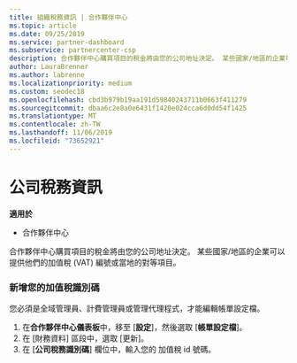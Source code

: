 ```yaml
---
title: 組織稅務資訊 | 合作夥伴中心
ms.topic: article
ms.date: 09/25/2019
ms.service: partner-dashboard
ms.subservice: partnercenter-csp
description: 合作夥伴中心購買項目的稅金將由您的公司地址決定。 某些國家/地區的企業可以提供他們的加值稅 (VAT) 編號或當地的對等項目。
author: LauraBrenner
ms.author: labrenne
ms.localizationpriority: medium
ms.custom: seodec18
ms.openlocfilehash: cbd3b979b19aa191d59840243711b0663f411279
ms.sourcegitcommit: dbaa6c2e8a0e6431f1420e024cca6d0dd54f1425
ms.translationtype: MT
ms.contentlocale: zh-TW
ms.lasthandoff: 11/06/2019
ms.locfileid: "73652921"
---
```

# <a name="company-tax-information"></a>公司稅務資訊

**適用於**

-  合作夥伴中心

合作夥伴中心購買項目的稅金將由您的公司地址決定。 某些國家/地區的企業可以提供他們的加值稅 (VAT) 編號或當地的對等項目。

### <a name="add-your-vat-id"></a>新增您的加值稅識別碼

您必須是全域管理員、計費管理員或管理代理程式，才能編輯帳單設定檔。

1.  在**合作夥伴中心儀表板**中，移至 [**設定**]，然後選取 [**帳單設定檔**]。
2.  在 \[財務資料\] 區段中，選取 \[更新\]。
3.  在 [**公司稅務識別碼**] 欄位中，輸入您的 加值稅 id 號碼。



 




